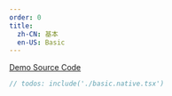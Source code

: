 ```yaml
---
order: 0
title:
  zh-CN: 基本
  en-US: Basic
---
```


[Demo Source Code](https://github.com/ant-design/ant-design-mobile-rn/blob/master/components/picker/demo/basic.native.tsx)

````jsx
// todos: include('./basic.native.tsx')
````
